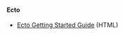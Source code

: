 #### Ecto

* [Ecto Getting Started Guide](https://hexdocs.pm/ecto/getting-started.html#content) (HTML)

